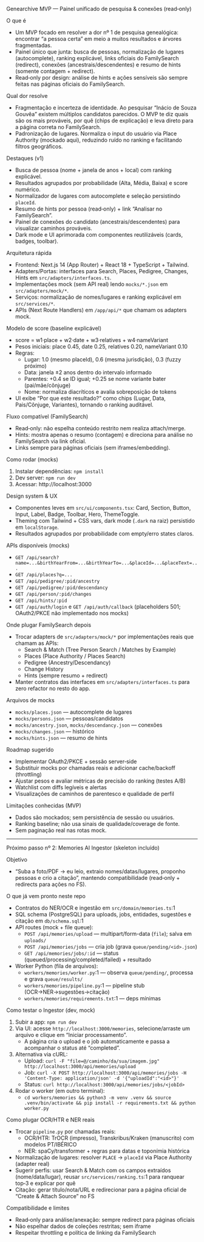 Genearchive MVP — Painel unificado de pesquisa & conexões (read‑only)

O que é

- Um MVP focado em resolver a dor nº 1 de pesquisa genealógica: encontrar “a pessoa certa” em meio a muitos resultados e árvores fragmentadas.
- Painel único que junta: busca de pessoas, normalização de lugares (autocomplete), ranking explicável, links oficiais do FamilySearch (redirect), conexões (ancestrais/descendentes) e resumo de hints (somente contagem + redirect).
- Read‑only por design: análise de hints e ações sensíveis são sempre feitas nas páginas oficiais do FamilySearch.

Qual dor resolve

- Fragmentação e incerteza de identidade. Ao pesquisar “Inácio de Souza Gouvêa” existem múltiplos candidatos parecidos. O MVP te diz quais são os mais prováveis, por quê (chips de explicação) e leva direto para a página correta no FamilySearch.
- Padronização de lugares. Normaliza o input do usuário via Place Authority (mockado aqui), reduzindo ruído no ranking e facilitando filtros geográficos.

Destaques (v1)

- Busca de pessoa (nome + janela de anos + local) com ranking explicável.
- Resultados agrupados por probabilidade (Alta, Média, Baixa) e score numérico.
- Normalizador de lugares com autocomplete e seleção persistindo `placeId`.
- Resumo de hints por pessoa (read‑only) + link “Analisar no FamilySearch”.
- Painel de conexões do candidato (ancestrais/descendentes) para visualizar caminhos prováveis.
- Dark mode e UI aprimorada com componentes reutilizáveis (cards, badges, toolbar).

Arquitetura rápida

- Frontend: Next.js 14 (App Router) + React 18 + TypeScript + Tailwind.
- Adapters/Portas: interfaces para Search, Places, Pedigree, Changes, Hints em `src/adapters/interfaces.ts`.
- Implementações mock (sem API real) lendo `mocks/*.json` em `src/adapters/mock/*`.
- Serviços: normalização de nomes/lugares e ranking explicável em `src/services/*`.
- APIs (Next Route Handlers) em `/app/api/*` que chamam os adapters mock.

Modelo de score (baseline explicável)

- score = w1·place + w2·date + w3·relatives + w4·nameVariant
- Pesos iniciais: place 0.45, date 0.25, relatives 0.20, nameVariant 0.10
- Regras:
  - Lugar: 1.0 (mesmo placeId), 0.6 (mesma jurisdição), 0.3 (fuzzy próximo)
  - Data: janela ±2 anos dentro do intervalo informado
  - Parentes: +0.4 se ID igual; +0.25 se nome variante bater (pai/mãe/cônjuge)
  - Nome: normaliza diacríticos e avalia sobreposição de tokens
- UI exibe “Por que este resultado?” como chips (Lugar, Data, Pais/Cônjuge, Variantes), tornando o ranking auditável.

Fluxo compatível (FamilySearch)

- Read‑only: não espelha conteúdo restrito nem realiza attach/merge.
- Hints: mostra apenas o resumo (contagem) e direciona para análise no FamilySearch via link oficial.
- Links sempre para páginas oficiais (sem iframes/embedding).

Como rodar (mocks)

1. Instalar dependências: `npm install`
2. Dev server: `npm run dev`
3. Acessar: http://localhost:3000

Design system & UX

- Componentes leves em `src/ui/components.tsx`: Card, Section, Button, Input, Label, Badge, Toolbar, Hero, ThemeToggle.
- Theming com Tailwind + CSS vars, dark mode (`.dark` na raiz) persistido em `localStorage`.
- Resultados agrupados por probabilidade com empty/erro states claros.

APIs disponíveis (mocks)

- `GET /api/search?name=...&birthYearFrom=...&birthYearTo=...&placeId=...&placeText=...`
- `GET /api/places?q=...`
- `GET /api/pedigree/:pid/ancestry`
- `GET /api/pedigree/:pid/descendancy`
- `GET /api/person/:pid/changes`
- `GET /api/hints/:pid`
- `GET /api/auth/login` e `GET /api/auth/callback` (placeholders 501; OAuth2/PKCE não implementado nos mocks)

Onde plugar FamilySearch depois

- Trocar adapters de `src/adapters/mock/*` por implementações reais que chamam as APIs:
  - Search & Match (Tree Person Search / Matches by Example)
  - Places (Place Authority / Places Search)
  - Pedigree (Ancestry/Descendancy)
  - Change History
  - Hints (sempre resumo + redirect)
- Manter contratos das interfaces em `src/adapters/interfaces.ts` para zero refactor no resto do app.

Arquivos de mocks

- `mocks/places.json` — autocomplete de lugares
- `mocks/persons.json` — pessoas/candidatos
- `mocks/ancestry.json`, `mocks/descendancy.json` — conexões
- `mocks/changes.json` — histórico
- `mocks/hints.json` — resumo de hints

Roadmap sugerido

- Implementar OAuth2/PKCE + sessão server‑side
- Substituir mocks por chamadas reais e adicionar cache/backoff (throttling)
- Ajustar pesos e avaliar métricas de precisão do ranking (testes A/B)
- Watchlist com diffs legíveis e alertas
- Visualizações de caminhos de parentesco e qualidade de perfil

Limitações conhecidas (MVP)

- Dados são mockados; sem persistência de sessão ou usuários.
- Ranking baseline; não usa sinais de qualidade/coverage de fonte.
- Sem paginação real nas rotas mock.

---

Próximo passo nº 2: Memories AI Ingestor (skeleton incluído)

Objetivo

- “Suba a foto/PDF → eu leio, extraio nomes/datas/lugares, proponho pessoas e crio a citação”, mantendo compatibilidade (read‑only + redirects para ações no FS).

O que já vem pronto neste repo

- Contratos do NER/OCR e ingestão em `src/domain/memories.ts`:1
- SQL schema (PostgreSQL) para uploads, jobs, entidades, sugestões e citação em `db/schema.sql`:1
- API routes (mock + file queue):
  - `POST /api/memories/upload` — multipart/form-data (`file`); salva em `uploads/`
  - `POST /api/memories/jobs` — cria job (grava `queue/pending/<id>.json`)
  - `GET /api/memories/jobs/:id` — status (queued/processing/completed/failed) + resultado
- Worker Python (fila de arquivos):
  - `workers/memories/worker.py`:1 — observa `queue/pending/`, processa e grava `queue/results/`
  - `workers/memories/pipeline.py`:1 — pipeline stub (OCR→NER→sugestões→citação)
  - `workers/memories/requirements.txt`:1 — deps mínimas

Como testar o Ingestor (dev, mock)

1) Subir a app: `npm run dev`
2) Via UI: acesse `http://localhost:3000/memories`, selecione/arraste um arquivo e clique em “Iniciar processamento”.
   - A página cria o upload e o job automaticamente e passa a acompanhar o status até “completed”.
3) Alternativa via cURL:
   - Upload: `curl -F "file=@/caminho/da/sua/imagem.jpg" http://localhost:3000/api/memories/upload`
   - Job: `curl -X POST http://localhost:3000/api/memories/jobs -H 'Content-Type: application/json' -d '{"uploadId":"<id>"}'`
   - Status: `curl http://localhost:3000/api/memories/jobs/<jobId>`
4) Rodar o worker (em outro terminal):
   - `cd workers/memories && python3 -m venv .venv && source .venv/bin/activate && pip install -r requirements.txt && python worker.py`

Como plugar OCR/HTR e NER reais

- Trocar `pipeline.py` por chamadas reais:
  - OCR/HTR: TrOCR (impresso), Transkribus/Kraken (manuscrito) com modelos PT/IBÉRICO
  - NER: spaCy/transformer + regras para datas e toponímia histórica
- Normalização de lugares: resolver `PLACE` → `placeId` via Place Authority (adapter real)
- Sugerir perfis: usar Search & Match com os campos extraídos (nome/data/lugar), reusar `src/services/ranking.ts`:1 para ranquear top‑3 e explicar por quê
- Citação: gerar título/nota/URL e redirecionar para a página oficial de “Create & Attach Source” no FS

Compatibilidade e limites

- Read‑only para análise/anexação: sempre redirect para páginas oficiais
- Não espelhar dados de coleções restritas; sem iframe
- Respeitar throttling e política de linking da FamilySearch
